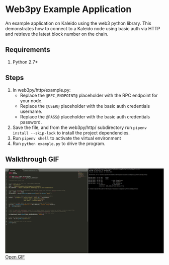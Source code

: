 # Web3py Example Application
An example application on Kaleido using the web3 python library. This demonstrates how to connect to a Kaleido node using basic auth via HTTP and retrieve the latest block number on the chain.

## Requirements

1. Python 2.7+

## Steps
1. In web3py/http/example.py:
    + Replace the `@RPC_ENDPOINT@` placeholder with the RPC endpoint for your node.
    + Replace the `@USER@` placeholder with the basic auth credentials username.
    + Replace the `@PASS@` placeholder with the basic auth credentials password.
2. Save the file, and from the web3py/http/ subdirectory run `pipenv install --skip-lock` to install the project dependencies.
3. Run `pipenv shell` to activate the virtual environment
4. Run `python example.py` to drive the program.

## Walkthrough GIF

![Web3.py Example Gif](../Web3pyExample.gif "Web3.py Example GIF")
<a href="https://raw.githubusercontent.com/kaleido-io/kaleido-examples/master/python/web3py/Web3pyExample.gif">Open GIF</a>